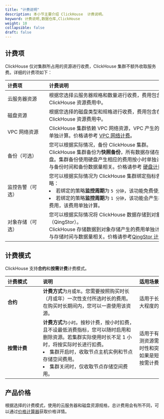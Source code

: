 ```yaml
---
title: "计费说明"
description: 本小节主要介绍 ClickHouse  计费说明。 
keyword: 计费说明,数据仓库,ClickHouse
weight: 10
collapsible: false
draft: false
---
```


## 计费项

ClickHouse 仅对集群所占用的资源进行收费，ClickHouse 集群不额外收取服务费。详细的计费项如下：

|<span style="display:inline-block;width:120px">计费项</span> |<span style="display:inline-block;width:410px">计费说明</span>|
|:----|:----|
|   云服务器资源     | 根据您选择云服务器规格和数量进行收费，费用包含在 ClickHouse 资源费用中。  |
|   磁盘资源     | 根据您选择的磁盘类型和规格进行收费，费用包含在 ClickHouse 资源费用中。  |  
|   VPC 网络资源        |  ClickHouse 集群依赖 VPC 网络资源，VPC 产生的费用将单独计算。价格请参考 [VPC 网络计费](/network/vpc/billing/price/)。 |  
|   备份（可选）  |  您可以根据实际情况，备份 ClickHouse 集群。<br>ClickHouse 集群备份为**快照备份**，所有数据存储在硬盘。集群备份使用硬盘产生相应的费用按小时单独计算，与备份时间和备份数据量相关。价格请参考 [硬盘计费](/storage/disk/billing/price/)。  |
|   监控告警（可选）  |  您可以根据实际情况为 ClickHouse 集群绑定指标告警策略：<li>若绑定的策略**监控周期**为 `5 分钟`，该功能免费使用。<li>若绑定的策略**监控周期**为 `1 分钟`，该功能会产生相应的费用，该费用单独计算。   |
|   对象存储（可选）  |  您可以根据实际情况将 ClickHouse 数据存储到对象存储（QingStor）。<br>ClickHouse 存储数据到对象存储产生的费用单独计算，与存储时间与数据量相关。价格请参考[QingStor 计费](/storage/object-storage/billing/price/)。   |

## 计费模式

ClickHouse 支持**合约**和**按需计费**计费模式。

|<span style="display:inline-block;width:100px">计费模式</span> |<span style="display:inline-block;width:300px">说明</span>|<span style="display:inline-block;width:230px">适用场景</span>|
|:----|:----|:----|
|   **合约**    |  **计费方式**为`月`或`年`。您需要按照购买时长（月或年）一次性支付所选时长的费用。在购买时长期间内，您可以一直使用该资源。  |  适用于长期稳定需求，帮助您更大程度的节省支出。   |
|   **按需计费**     |  **计费方式**为`小时`。按秒计费，按小时扣费，且不设最低消费指标，您可以随时启用和删除资源。若集群实际使用时长不足 1 小时，将按实际时长进行扣费。<li>集群开启时，收取节点主机实例和节点存储空间费用。<li>集群关闭时，仅收取节点存储空间费用。|  适用于有较大波动且无法准确预测资源需求量的业务场景，或临时性和突发性的资源需求场景。如果是短期测试使用，推荐使用按需计费模式。  |

## 产品价格

根据选择的计费模式，使用的云服务器和磁盘资源规格，总计费用会有所不同，可以通过[价格计算器](https://www.petaexpress.com/pricing#/clickhouse)获取价格详情。
